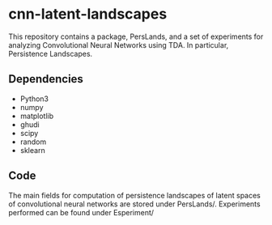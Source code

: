 # cnn-latent-landscapes

This repository contains a package, PersLands, and a set of experiments for analyzing Convolutional Neural Networks using TDA. In particular, Persistence Landscapes.

## Dependencies

- Python3
- numpy
- matplotlib
- ghudi
- scipy
- random
- sklearn

## Code
The main fields for computation of persistence landscapes of latent spaces of convolutional neural networks are stored under PersLands/. Experiments performed can be found under Esperiment/
